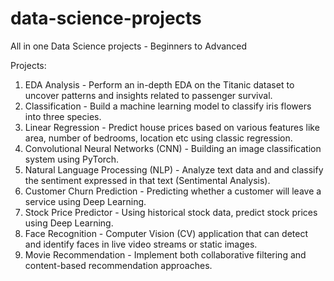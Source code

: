# data-science-projects
All in one Data Science projects - Beginners to Advanced 

Projects:

1) EDA Analysis - Perform an in-depth EDA on the Titanic dataset to uncover patterns and insights related to passenger survival.
2) Classification - Build a machine learning model to classify iris flowers into three species.
3) Linear Regression - Predict house prices based on various features like area, number of bedrooms, location etc using classic regression.
4) Convolutional Neural Networks (CNN) - Building an image classification system using PyTorch.
5) Natural Language Processing (NLP) - Analyze text data and and classify the sentiment expressed in that text (Sentimental Analysis).
6) Customer Churn Prediction - Predicting whether a customer will leave a service using Deep Learning.
7) Stock Price Predictor - Using historical stock data, predict stock prices using Deep Learning.
8) Face Recognition - Computer Vision (CV) application that can detect and identify faces in live video streams or static images.
9) Movie Recommendation - Implement both collaborative filtering and content-based recommendation approaches.
